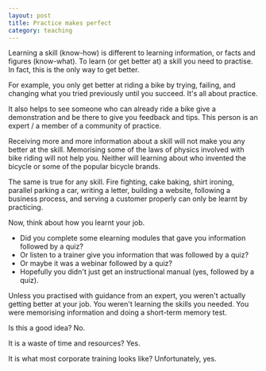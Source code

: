 ```yaml
---
layout: post
title: Practice makes perfect
category: teaching
---
```


Learning a skill (know-how) is different to learning information, or facts and figures (know-what). To learn (or get better at) a skill you need to practise. In fact, this is the only way to get better.

For example, you only get better at riding a bike by trying, failing, and changing what you tried previously until you succeed. It's all about practice.

It also helps to see someone who can already ride a bike give a demonstration and be there to give you feedback and tips. This person is an expert / a member of a community of practice.

Receiving more and more information about a skill will not make you any better at the skill. Memorising some of the laws of physics involved with bike riding will not help you. Neither will learning about who invented the bicycle or some of the popular bicycle brands.

The same is true for any skill. Fire fighting, cake baking, shirt ironing, parallel parking a car, writing a letter, building a website, following a business process, and serving a customer properly can only be learnt by practicing.

Now, think about how you learnt your job.

* Did you complete some elearning modules that gave you information followed by a quiz?
* Or listen to a trainer give you information that was followed by a quiz?
* Or maybe it was a webinar followed by a quiz?
* Hopefully you didn't just get an instructional manual (yes, followed by a quiz).

Unless you practised with guidance from an expert, you weren't actually getting better at your job. You weren't learning the skills you needed. You were memorising information and doing a short-term memory test.

Is this a good idea? No.

It is a waste of time and resources? Yes.

It is what most corporate training looks like? Unfortunately, yes.
